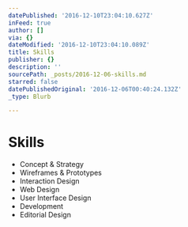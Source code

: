 ```yaml
---
datePublished: '2016-12-10T23:04:10.627Z'
inFeed: true
author: []
via: {}
dateModified: '2016-12-10T23:04:10.089Z'
title: Skills
publisher: {}
description: ''
sourcePath: _posts/2016-12-06-skills.md
starred: false
datePublishedOriginal: '2016-12-06T00:40:24.132Z'
_type: Blurb

---
```

# Skills

* Concept & Strategy
* Wireframes & Prototypes
* Interaction Design
* Web Design
* User Interface Design
* Development
* Editorial Design